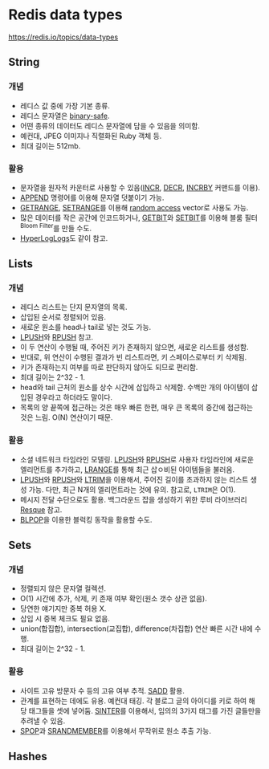# Redis data types

https://redis.io/topics/data-types

## String

### 개념

- 레디스 값 중에 가장 기본 종류.
- 레디스 문자열은 [binary-safe](https://en.wikipedia.org/wiki/Binary-safe).
- 어떤 종류의 데이터도 레디스 문자열에 담을 수 있음을 의미함.
- 예컨대, JPEG 이미지나 직렬화된 Ruby 객체 등.
- 최대 길이는 512mb.

### 활용

- 문자열을 원자적 카운터로 사용할 수 있음([INCR](https://redis.io/commands/incr), [DECR](https://redis.io/commands/decr), [INCRBY](https://redis.io/commands/incrby) 커맨드를 이용).
- [APPEND](https://redis.io/commands/append) 명령어를 이용해 문자열 덧붙이기 가능.
- [GETRANGE](https://redis.io/commands/getrange), [SETRANGE](https://redis.io/commands/setrange)를 이용해 [random access](https://en.wikipedia.org/wiki/Random_access) vector로 사용도 가능.
- 많은 데이터를 작은 공간에 인코드하거나, [GETBIT](https://redis.io/commands/getbit)와 [SETBIT](https://redis.io/commands/setbit)를 이용해 블룸 필터<sup>Bloom Filter</sup>를 만들 수도.
- [HyperLogLogs](https://redislabs.com/redis-best-practices/counting/hyperloglog/)도 같이 참고.

## Lists

### 개념

- 레디스 리스트는 단지 문자열의 목록.
- 삽입된 순서로 정렬되어 있음.
- 새로운 원소를 head나 tail로 넣는 것도 가능.
- [LPUSH](https://redis.io/commands/lpush)와 [RPUSH](https://redis.io/commands/rpush) 참고.
- 이 두 연산이 수행될 때, 주어진 키가 존재하지 않으면, 새로운 리스트를 생성함.
- 반대로, 위 연산이 수행된 결과가 빈 리스트라면, 키 스페이스로부터 키 삭제됨.
- 키가 존재하는지 여부를 따로 판단하지 않아도 되므로 편리함.
- 최대 길이는 2^32 - 1.
- head와 tail 근처의 원소를 상수 시간에 삽입하고 삭제함. 수백만 개의 아이템이 삽입된 경우라고 하더라도 말이다.
- 목록의 양 끝쪽에 접근하는 것은 매우 빠른 한편, 매우 큰 목록의 중간에 접근하는 것은 느림. O(N) 연산이기 때문.

### 활용

- 소셜 네트워크 타임라인 모델링. [LPUSH](https://redis.io/commands/lpush)와 [RPUSH](https://redis.io/commands/rpush)로 사용자 타임라인에 새로운 엘리먼트를 추가하고, [LRANGE](https://redis.io/commands/lrange)를 통해 최근 삽ㅇ비된 아이템들을 불러옴.
- [LPUSH](https://redis.io/commands/lpush)와 [RPUSH](https://redis.io/commands/rpush)와 [LTRIM](https://redis.io/commands/ltrim)을 이용해서, 주어진 길이를 초과하지 않는 리스트 생성 가능. 다만, 최근 N개의 엘리먼트라는 것에 유의. 참고로, `LTRIM`은 O(1).
- 메시지 전달 수단으로도 활용. 백그라운드 잡을 생성하기 위한 루비 라이브러리 [Resque](https://github.com/resque/resque) 참고.
- [BLPOP](https://redis.io/commands/blpop)을 이용한 블럭킹 동작을 활용할 수도.

## Sets

### 개념

- 정렬되지 않은 문자열 컬렉션.
- O(1) 시간에 추가, 삭제, 키 존재 여부 확인(원소 갯수 상관 없음).
- 당연한 얘기지만 중복 허용 X.
- 삽입 시 중복 체크도 필요 없음.
- union(합집합), intersection(교집합), difference(차집합) 연산 빠른 시간 내에 수행.
- 최대 길이는 2^32 - 1.

### 활용

- 사이트 고유 방문자 수 등의 고유 여부 추적. [SADD](https://redis.io/commands/sadd) 활용.
- 관계를 표현하는 데에도 유용. 예컨대 태깅. 각 블로그 글의 아이디를 키로 하여 해당 태그들을 셋에 넣어둠. [SINTER](https://redis.io/commands/sinter)를 이용해서, 임의의 3가지 태그를 가진 글들만을 추려낼 수 있음.
- [SPOP](https://redis.io/commands/spop)과 [SRANDMEMBER](https://redis.io/commands/srandmember)를 이용해서 무작위로 원소 추출 가능.

## Hashes